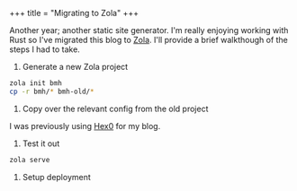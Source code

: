 +++
title = "Migrating to Zola"
+++

Another year; another static site generator. I'm really enjoying working with Rust so I've migrated this blog to [Zola](https://getzola.com). I'll provide a brief walkthough of the steps I had to take.

1. Generate a new Zola project

```bash
zola init bmh
cp -r bmh/* bmh-old/*
```

1. Copy over the relevant config from the old project

I was previously using [Hex0](https://hexo.io/) for my blog.

1. Test it out

```bash
zola serve
```

1. Setup deployment
